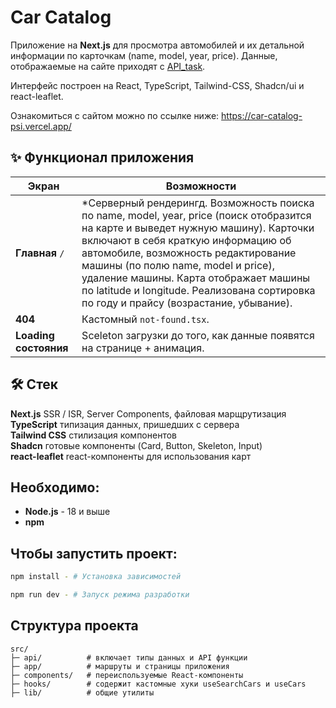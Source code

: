 # Car Catalog

Приложение на **Next.js** для просмотра автомобилей и их детальной информации по карточкам (name, model, year, price). Данные, отображаемые на сайте приходят с [API_task](https://ofc-test-01.tspb.su/test-task/vehicles). 

Интерфейс построен на React, TypeScript, Tailwind-CSS, Shadcn/ui и react-leaflet.

Ознакомиться с сайтом можно по ссылке ниже:
<https://car-catalog-psi.vercel.app/>


## ✨ Функционал приложения
| Экран | Возможности |
|-------|-------------|
| **Главная** `/` | *Серверный рендерингд. Возможность поиска по name, model, year, price (поиск отобразится на карте и выведет нужную машину). Карточки включают в себя краткую информацию об автомобиле, возможность редактирование машины (по полю name, model и price), удаление машины. Карта отображает машины по latitude и longitude. Реализована сортировка по году и прайсу (возрастание, убывание).|
| **404** | Кастомный `not-found.tsx`. |
| **Loading состояния** |  Sceleton загрузки до того, как данные появятся на странице + анимация.|


## 🛠 Стек
 **Next.js** SSR / ISR, Server Components, файловая марщрутизация<br>
 **TypeScript** типизация данных, пришедших с сервера<br>
 **Tailwind CSS** стилизация компонентов<br>
 **Shadcn** готовые компоненты (Card, Button, Skeleton, Input)<br>
 **react-leaflet** react-компоненты для использования карт

## Необходимо:

- **Node.js** - 18 и выше
- **npm**

## Чтобы запустить проект: 

```bash
npm install - # Установка зависимостей

npm run dev - # Запуск режима разработки
```
## Структура проекта

```
src/
├─ api/          # включает типы данных и API функции
├─ app/          # маршруты и страницы приложения
├─ components/   # переиспользуемые React-компоненты
├─ hooks/        # содержит кастомные хуки useSearchCars и useCars  
├─ lib/          # общие утилиты
```
